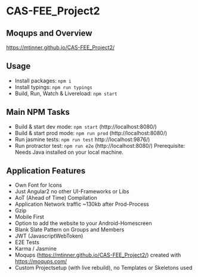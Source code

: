 # CAS-FEE_Project2
## Moqups and Overview
https://mtinner.github.io/CAS-FEE_Project2/

## Usage
* Install packages: `npm i`
* Install typings: `npm run typings`
* Build, Run, Watch & Livereload: `npm start`

## Main NPM Tasks
* Build & start dev mode: `npm start` (http://localhost:8080/)
* Build & start prod mode: `npm run prod` (http://localhost:8080/)
* Run jasmine tests: `npm run test` http://localhost:9876/)
* Run protractor test: `npm run e2e` (http://localhost:8080/) Prerequisite: Needs Java installed on your local machine. 
 
## Application Features
* Own Font for Icons
* Just Angular2 no other UI-Frameworks or Libs
* AoT (Ahead of Time) Compilation
* Application Network traffic ~130kb after Prod-Process 
* Gzip
* Mobile First
* Option to add the website to your Android-Homescreen
* Blank Slate Pattern on Groups and Members
* JWT (JavascriptWebToken)
* E2E Tests
* Karma / Jasmine
* Moqups (https://mtinner.github.io/CAS-FEE_Project2/) created with https://moqups.com/
* Custom Projectsetup (with live rebuild), no Templates or Skeletons used
